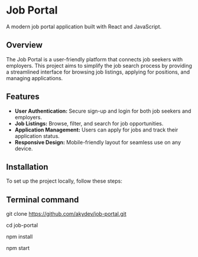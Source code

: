 # Job Portal

A modern job portal application built with React and JavaScript.

## Overview

The Job Portal is a user-friendly platform that connects job seekers with employers.
This project aims to simplify the job search process by providing a streamlined interface for browsing job listings, applying for positions, and managing applications. 

## Features

- **User Authentication:** Secure sign-up and login for both job seekers and employers.
- **Job Listings:** Browse, filter, and search for job opportunities.
- **Application Management:** Users can apply for jobs and track their application status.
- **Responsive Design:** Mobile-friendly layout for seamless use on any device.

## Installation

To set up the project locally, follow these steps:

## Terminal command
git clone https://github.com/akydev/job-portal.git

cd job-portal

npm install

npm start
